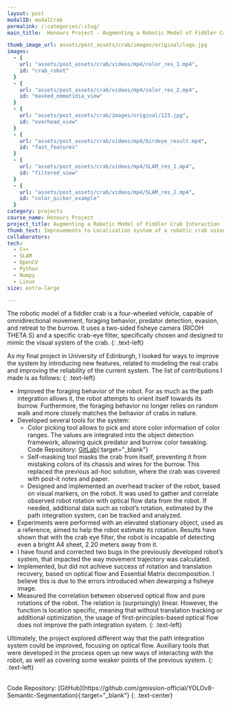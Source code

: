 ```yaml
---
layout: post
modalID: modalCrab
permalink: /:categories/:slug/
main_title:  Honours Project - Augmenting a Robotic Model of Fiddler Crab Interaction

thumb_image_url: assets/post_assets/crab/images/original/logo.jpg
images:
  - {
    url: "assets/post_assets/crab/videos/mp4/color_res_1.mp4",
    id: "crab_robot"
  }
  - {
    url: "assets/post_assets/crab/videos/mp4/color_res_2.mp4",
    id: "masked_ommatidia_view"
  }
  - {
    url: "assets/post_assets/crab/images/original/123.jpg",
    id: "overhead_view"
  }
  - {
    url: "assets/post_assets/crab/videos/mp4/birdeye_result.mp4",
    id: "fast_features"
  }
  - {
    url: "assets/post_assets/crab/videos/mp4/SLAM_res_1.mp4",
    id: "filtered_view"
  }
  - {
    url: "assets/post_assets/crab/videos/mp4/SLAM_res_2.mp4",
    id: "color_picker_example"
  }
category: projects
course_name: Honours Project
project_title: Augmenting a Robotic Model of Fiddler Crab Interaction
thumb_text: Improvements to Localization system of a robotic crab using Optical Flow
collaborators:
tech:
  - C++
  - SLAM
  - OpenCV
  - Python
  - Numpy
  - Linux
size: extra-large

---
```


<div class="post-content-markdown">

The robotic model of a fiddler crab is a four-wheeled vehicle, capable of omnidirectional movement, foraging behavior, predator detection, evasion, and retreat to the burrow. It uses a two-sided fisheye camera (RICOH THETA S) and a specific crab-eye filter, specifically chosen and designed to mimic the visual system of the crab.
{: .text-left}

As my final project in University of Edinburgh, I looked for ways to improve the system by introducing new features, related to modeling the real crabs and improving the reliability of the current system. The list of contributions I made is as follows:
{: .text-left}

* Improved the foraging behavior of the robot. For as much as the path integration allows it, the robot attempts to orient itself towards its burrow. Furthermore, the foraging behavior no longer relies on random walk and more closely matches the behavior of crabs in nature.
* Developed several tools for the system:
  *  Color picking tool allows to pick and store color information of color ranges. The values are integrated into the object detection framework, allowing quick predator and burrow color tweaking. Code Repository: [GitLab](https://gitlab.com/LinasKo/camera_color_picker){:target="_blank"}
  * Self-masking tool masks the crab from itself, preventing it from mistaking colors of its chassis and wires for the burrow. This replaced the previous ad-hoc solution, where the crab was covered with post-it notes and paper.
  * Designed and implemented an overhead tracker of the robot, based on visual markers, on the robot. It was used to gather and correlate observed robot rotation with optical flow data from the robot. If needed, additional data such as robot’s rotation, estimated by the path integration system, can be tracked and analyzed.
* Experiments were performed with an elevated stationary object, used as a reference, aimed to help the robot estimate its rotation. Results have shown that with the crab eye filter, the robot is incapable of detecting even a bright A4 sheet, 2.20 meters away from it.
* I have found and corrected two bugs in the previously developed robot’s system, that impacted the way movement trajectory was calculated.
* Implemented, but did not achieve success of rotation and translation recovery, based on optical flow and Essential Matrix decomposition. I believe this is due to the errors introduced when dewarping a fisheye image.
* Measured the correlation between observed optical flow and pure rotations of the robot. The relation is (surprisingly) linear. However, the function is location specific, meaning that without translation tracking or additional optimization, the usage of first-principles-based optical flow does not improve the path integration system.
{: .text-left}

Ultimately, the project explored different way that the path integration system could be improved, focusing on optical flow. Auxiliary tools that were developed in the process open up new ways of interacting with the robot, as well as covering some weaker points of the previous system.
{: .text-left}

<br>
Code Repository: [GitHub](https://github.com/gmission-official/YOLOv8-Semantic-Segmentation){:target="_blank"}
{: .text-center}

</div>
